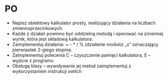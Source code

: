 # PO
- Napisz obiektowy kalkulator prosty, realizujący działania na liczbach zmiennoprzecinkowych.
- Każde z działań powinno być oddzielną metodą i operować na zmiennej wynik, która jest składową kalkulatora.
- Zaimplementuj działania: + - * / % (działanie modulo) „s” oznaczający pierwiastek 2-giego stopnia.
- Zaimplementuj polecenia C – czyszczenie pamięci kalkulatora, E – wyjście z programu
- Obsługę klasy – wywoływanie jej metod zaimplementuj z wykorzystaniem instrukcji switch
